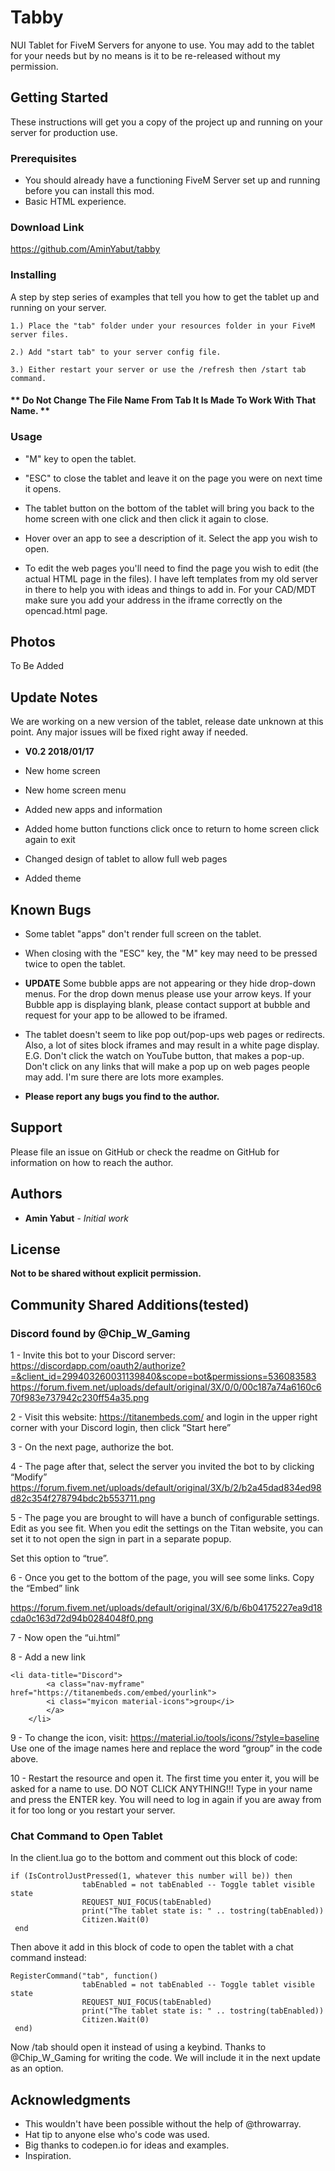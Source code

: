 # Tabby

NUI Tablet for FiveM Servers for anyone to use. You may add to the tablet for your needs but by no means is it to be re-released without my permission.

## Getting Started

These instructions will get you a copy of the project up and running on your server for production use.

### Prerequisites

* You should already have a functioning FiveM Server set up and running before you can install this mod. 
* Basic HTML experience. 

### Download Link
https://github.com/AminYabut/tabby

### Installing

A step by step series of examples that tell you how to get the tablet up and running on your server.

    1.) Place the "tab" folder under your resources folder in your FiveM server files.

    2.) Add "start tab" to your server config file.

    3.) Either restart your server or use the /refresh then /start tab command.

#### ** **Do Not Change The File Name From Tab It Is Made To Work With That Name.** **

### Usage

* "M" key to open the tablet.

* "ESC" to close the tablet and leave it on the page you were on next time it opens.

* The tablet button on the bottom of the tablet will bring you back to the home screen with one click and then click it again to close.

* Hover over an app to see a description of it. Select the app you wish to open.

* To edit the web pages you'll need to find the page you wish to edit (the actual HTML page in the files). I have left templates from my old server in there to help you with ideas and things to add in. For your CAD/MDT make sure you add your address in the iframe correctly on the opencad.html page. 

## Photos
To Be Added

## Update Notes

We are working on a new version of the tablet, release date unknown at this point. Any major issues will be fixed right away if needed. 

* **V0.2 2018/01/17**

* New home screen
* New home screen menu
* Added new apps and information
* Added home button functions click once to return to home screen click again to exit
* Changed design of tablet to allow full web pages
* Added theme

## Known Bugs

* Some tablet "apps" don't render full screen on the tablet.

* When closing with the "ESC" key, the "M" key may need to be pressed twice to open the tablet.

* **UPDATE** Some bubble apps are not appearing or they hide drop-down menus. For the drop down menus please use your arrow keys. If your Bubble app is displaying blank, please contact support at bubble and request for your app to be allowed to be iframed.

* The tablet doesn't seem to like pop out/pop-ups web pages or redirects. Also, a lot of sites block iframes and may result in a white page display. E.G. Don't click the watch on YouTube button, that makes a pop-up. Don't click on any links that will make a pop up on web pages people may add. I'm sure there are lots more examples.

* **Please report any bugs you find to the author.**

## Support
Please file an issue on GitHub or check the readme on GitHub for information on how to reach the author.

## Authors

* **Amin Yabut** - *Initial work*

## License

**Not to be shared without explicit permission.**

## Community Shared Additions(tested)
### Discord found by @Chip_W_Gaming 
1 - Invite this bot to your Discord server: https://discordapp.com/oauth2/authorize?=&client_id=299403260031139840&scope=bot&permissions=536083583
https://forum.fivem.net/uploads/default/original/3X/0/0/00c187a74a6160c670f983e737942c230ff54a35.png


2 - Visit this website: https://titanembeds.com/ and login in the upper right corner with your Discord login, then click “Start here”

3 - On the next page, authorize the bot.

4 - The page after that, select the server you invited the bot to by clicking “Modify”
https://forum.fivem.net/uploads/default/original/3X/b/2/b2a45dad834ed98d82c354f278794bdc2b553711.png


5 - The page you are brought to will have a bunch of configurable settings. Edit as you see fit. When you edit the settings on the Titan website, you can set it to not open the sign in part in a separate popup.

Set this option to “true”.

6 - Once you get to the bottom of the page, you will see some links. Copy the “Embed” link

https://forum.fivem.net/uploads/default/original/3X/6/b/6b04175227ea9d18cda0c163d72d94b0284048f0.png


7 - Now open the “ui.html”

8 - Add a new link
```
<li data-title="Discord">
     	<a class="nav-myframe" href="https://titanembeds.com/embed/yourlink">
     	<i class="myicon material-icons">group</i>
     	</a>
    </li>
```
9 - To change the icon, visit: https://material.io/tools/icons/?style=baseline
Use one of the image names here and replace the word “group” in the code above.

10 - Restart the resource and open it. The first time you enter it, you will be asked for a name to use. DO NOT CLICK ANYTHING!!! Type in your name and press the ENTER key. You will need to log in again if you are away from it for too long or you restart your server.

### Chat Command to Open Tablet
In the client.lua go to the bottom and comment out this block of code:
```
if (IsControlJustPressed(1, whatever this number will be)) then
                tabEnabled = not tabEnabled -- Toggle tablet visible state
                REQUEST_NUI_FOCUS(tabEnabled)
                print("The tablet state is: " .. tostring(tabEnabled))
                Citizen.Wait(0)
 end
```
Then above it add in this block of code to open the tablet with a chat command instead:
```
RegisterCommand("tab", function()
                tabEnabled = not tabEnabled -- Toggle tablet visible state
                REQUEST_NUI_FOCUS(tabEnabled)
                print("The tablet state is: " .. tostring(tabEnabled))
                Citizen.Wait(0)
 end)
```
Now /tab should open it instead of using a keybind. Thanks to @Chip_W_Gaming for writing the code. We will include it in the next update as an option.  
## Acknowledgments

* This wouldn't have been possible without the help of @throwarray.
* Hat tip to anyone else who's code was used.
* Big thanks to codepen.io for ideas and examples.
* Inspiration.
